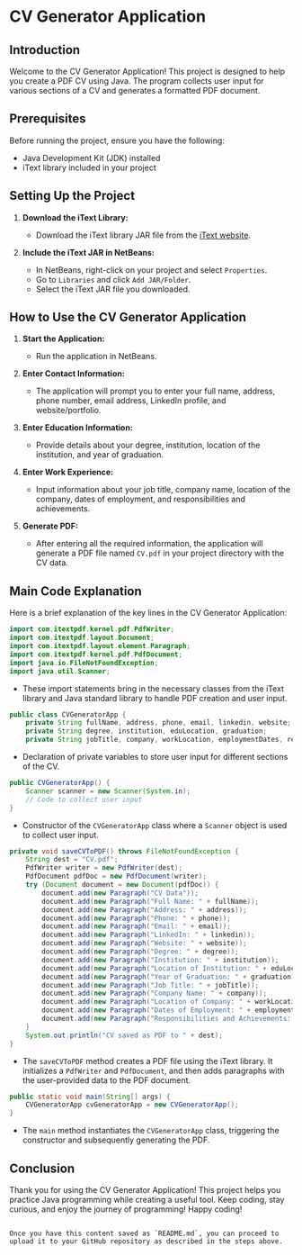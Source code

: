 # CV Generator Application

## Introduction

Welcome to the CV Generator Application! This project is designed to help you create a PDF CV using Java. The program collects user input for various sections of a CV and generates a formatted PDF document.

## Prerequisites

Before running the project, ensure you have the following:
- Java Development Kit (JDK) installed
- iText library included in your project

## Setting Up the Project

1. **Download the iText Library:**
   - Download the iText library JAR file from the [iText website](https://itextpdf.com/en/products/itext-7/itext-7-core).

2. **Include the iText JAR in NetBeans:**
   - In NetBeans, right-click on your project and select `Properties`.
   - Go to `Libraries` and click `Add JAR/Folder`.
   - Select the iText JAR file you downloaded.

## How to Use the CV Generator Application

1. **Start the Application:**
   - Run the application in NetBeans.

2. **Enter Contact Information:**
   - The application will prompt you to enter your full name, address, phone number, email address, LinkedIn profile, and website/portfolio.

3. **Enter Education Information:**
   - Provide details about your degree, institution, location of the institution, and year of graduation.

4. **Enter Work Experience:**
   - Input information about your job title, company name, location of the company, dates of employment, and responsibilities and achievements.

5. **Generate PDF:**
   - After entering all the required information, the application will generate a PDF file named `CV.pdf` in your project directory with the CV data.

## Main Code Explanation

Here is a brief explanation of the key lines in the CV Generator Application:

```java
import com.itextpdf.kernel.pdf.PdfWriter;
import com.itextpdf.layout.Document;
import com.itextpdf.layout.element.Paragraph;
import com.itextpdf.kernel.pdf.PdfDocument;
import java.io.FileNotFoundException;
import java.util.Scanner;
```
- These import statements bring in the necessary classes from the iText library and Java standard library to handle PDF creation and user input.

```java
public class CVGeneratorApp {
    private String fullName, address, phone, email, linkedin, website;
    private String degree, institution, eduLocation, graduation;
    private String jobTitle, company, workLocation, employmentDates, responsibilities;
```
- Declaration of private variables to store user input for different sections of the CV.

```java
public CVGeneratorApp() {
    Scanner scanner = new Scanner(System.in);
    // Code to collect user input
}
```
- Constructor of the `CVGeneratorApp` class where a `Scanner` object is used to collect user input.

```java
private void saveCVToPDF() throws FileNotFoundException {
    String dest = "CV.pdf";
    PdfWriter writer = new PdfWriter(dest);
    PdfDocument pdfDoc = new PdfDocument(writer);
    try (Document document = new Document(pdfDoc)) {
        document.add(new Paragraph("CV Data"));
        document.add(new Paragraph("Full Name: " + fullName));
        document.add(new Paragraph("Address: " + address));
        document.add(new Paragraph("Phone: " + phone));
        document.add(new Paragraph("Email: " + email));
        document.add(new Paragraph("LinkedIn: " + linkedin));
        document.add(new Paragraph("Website: " + website));
        document.add(new Paragraph("Degree: " + degree));
        document.add(new Paragraph("Institution: " + institution));
        document.add(new Paragraph("Location of Institution: " + eduLocation));
        document.add(new Paragraph("Year of Graduation: " + graduation));
        document.add(new Paragraph("Job Title: " + jobTitle));
        document.add(new Paragraph("Company Name: " + company));
        document.add(new Paragraph("Location of Company: " + workLocation));
        document.add(new Paragraph("Dates of Employment: " + employmentDates));
        document.add(new Paragraph("Responsibilities and Achievements: " + responsibilities));
    }
    System.out.println("CV saved as PDF to " + dest);
}
```
- The `saveCVToPDF` method creates a PDF file using the iText library. It initializes a `PdfWriter` and `PdfDocument`, and then adds paragraphs with the user-provided data to the PDF document.

```java
public static void main(String[] args) {
    CVGeneratorApp cvGeneratorApp = new CVGeneratorApp();
}
```
- The `main` method instantiates the `CVGeneratorApp` class, triggering the constructor and subsequently generating the PDF.

## Conclusion

Thank you for using the CV Generator Application! This project helps you practice Java programming while creating a useful tool. Keep coding, stay curious, and enjoy the journey of programming! Happy coding!
```

Once you have this content saved as `README.md`, you can proceed to upload it to your GitHub repository as described in the steps above.
